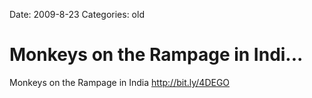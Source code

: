 Date: 2009-8-23
Categories: old

# Monkeys on the Rampage in Indi...

Monkeys on the Rampage in India <a href="http://bit.ly/4DEGO" rel="nofollow">http://bit.ly/4DEGO</a>
